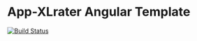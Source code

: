 # App-XLrater Angular Template 

[![Build Status](https://travis-ci.org/app-XL/appXL.svg?branch=master)](https://travis-ci.org/app-XL/appXL)	